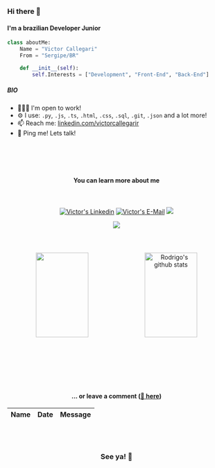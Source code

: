 #

![]()

### Hi there 👋 
#### I'm a brazilian Developer Junior
```python
class aboutMe:
    Name = "Victor Callegari"
    From = "Sergipe/BR"

    def __init__(self):
        self.Interests = ["Development", "Front-End", "Back-End"]
```
##### BIO

 
- 👩🏻‍💻 I'm open to work!
- ⚙️ I use: `.py`, `.js`, `.ts`, `.html`, `.css`, `.sql`, `.git`, `.json` and a lot more!
- 📫 Reach me: [linkedin.com/victorcallegarir](https://www.linkedin.com/in/victorcallegarir/)
- 💬 Ping me! Lets talk! 

# 
#### 

<br/>
<br/>

<div align="center">
	
#### You can learn more about me
	
</div>

<br>
<br>
<!--CONTATOS-->
<div align="center">
	<a href="https://www.linkedin.com/in/victorcallegarir/" target="_blank"><img src="https://img.shields.io/badge/-LinkedIn-%230077B5?style=for-the-badge&logo=linkedin&logoColor=white"  alt="Victor's Linkedin" target="_blank"></a>
    	<a href="victorcallegari.dev@hotmail.com?subject=[GitHub]%20🔥%20Entrando%20em%20contato&body=Ol%C3%A1%20Rodrigo%21%0AEstou%20entrando%20em%20contato%20com%20voc%C3%AA%20depois%20de%20ver%20seu%20Github%20para%20..."><img  alt="Victor's E-Mail" src="https://img.shields.io/badge/e‑mail-D14836.svg?style=for-the-badge&logo=GMail&logoColor=white"/></a>
	<a href="https://www.instagram.com/vitucoder/" target="_blank"><img src="https://img.shields.io/badge/-Instagram-%23E4405F?style=for-the-badge&logo=instagram&logoColor=white" target="_blank"></a> <br>

	  
![](https://komarev.com/ghpvc/?username=VictorCallegari&style=for-the-badge&label=PROFILE+VIEWS)


<!--/CONTATOS -->
</div>

#

<div align="center">  <br>
	<img width="49%" height="195px" src="https://github-readme-stats.vercel.app/api/top-langs/?username=VictorCallegari&layout=compact&hide_border=false&title_color=FFFFFF&text_color=c9d1d9&bg_color=0d1117" />
	<img width="49%" height="195px" src="https://github-readme-stats.vercel.app/api?username=VictorCallegari&show_icons=true&count_private=true&hide_border=false&title_color=FFFFFF&icon_color=FFFFFF&text_color=c9d1d9&bg_color=0d1117" alt="Rodrigo's github stats" /> 
</div>


<br><br>	



#
<br>
<div align="center">


#### ... or leave a comment ([💌 here](https://github.com/VictorCallegari/VictorCallegari/issues/1#issuecomment-new))

<!-- Guestbook -->
| Name | Date | Message |
|---|---|---|
<!-- /Guestbook -->

</div>
<br><br>

<div align="center">
	
### See ya! 👋

	
<br><br>	
</div>
